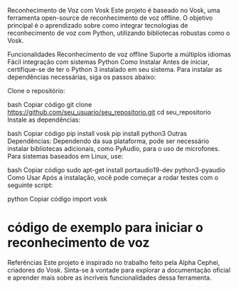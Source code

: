 Reconhecimento de Voz com Vosk
Este projeto é baseado no Vosk, uma ferramenta open-source de reconhecimento de voz offline. O objetivo principal é o aprendizado sobre como integrar tecnologias de reconhecimento de voz com Python, utilizando bibliotecas robustas como o Vosk.

Funcionalidades
Reconhecimento de voz offline
Suporte a múltiplos idiomas
Fácil integração com sistemas Python
Como Instalar
Antes de iniciar, certifique-se de ter o Python 3 instalado em seu sistema. Para instalar as dependências necessárias, siga os passos abaixo:

Clone o repositório:

bash
Copiar código
git clone https://github.com/seu_usuario/seu_repositorio.git
cd seu_repositorio
Instale as dependências:

bash
Copiar código
pip install vosk
pip install python3
Outras Dependências: Dependendo da sua plataforma, pode ser necessário instalar bibliotecas adicionais, como PyAudio, para o uso de microfones. Para sistemas baseados em Linux, use:

bash
Copiar código
sudo apt-get install portaudio19-dev python3-pyaudio
Como Usar
Após a instalação, você pode começar a rodar testes com o seguinte script:

python
Copiar código
import vosk
# código de exemplo para iniciar o reconhecimento de voz
Referências
Este projeto é inspirado no trabalho feito pela Alpha Cephei, criadores do Vosk. Sinta-se à vontade para explorar a documentação oficial e aprender mais sobre as incríveis funcionalidades dessa ferramenta.

